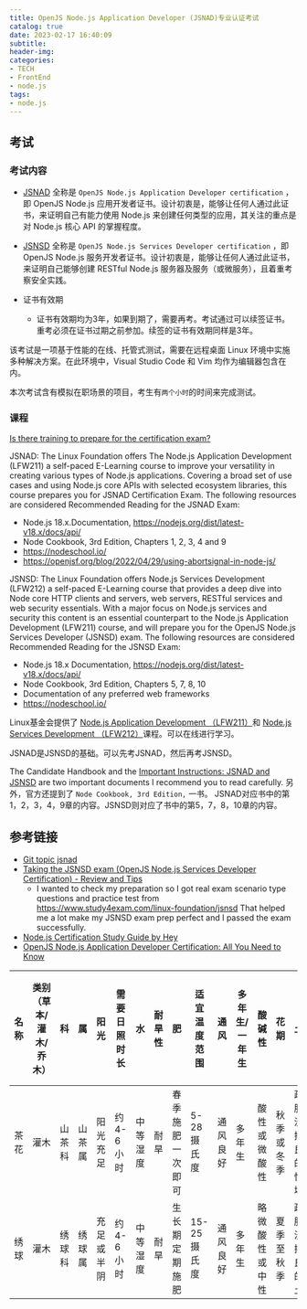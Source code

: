 ```yaml
---
title: OpenJS Node.js Application Developer (JSNAD)专业认证考试
catalog: true
date: 2023-02-17 16:40:09
subtitle:
header-img:
categories:
- TECH
- FrontEnd
- node.js
tags:
- node.js
---
```


## 考试

### 考试内容

- [JSNAD](https://training.linuxfoundation.org/certification/jsnad/)
全称是 `OpenJS Node.js Application Developer certification` ，即 OpenJS Node.js 应用开发者证书。设计初衷是，能够让任何人通过此证书，来证明自己有能力使用 Node.js 来创建任何类型的应用，其关注的重点是对 Node.js 核心 API 的掌握程度。

- [JSNSD](https://training.linuxfoundation.org/certification/jsnsd/)
全称是 `OpenJS Node.js Services Developer certification` ，即 OpenJS Node.js 服务开发者证书。设计初衷是，能够让任何人通过此证书，来证明自己能够创建 RESTful Node.js 服务器及服务（或微服务），且着重考察安全实践。

- 证书有效期
  - 证书有效期均为3年，如果到期了，需要再考。考试通过可以续签证书。重考必须在证书过期之前参加。续签的证书有效期同样是3年。

该考试是一项基于性能的在线、托管式测试，需要在远程桌面 Linux 环境中实施多种解决方案。在此环境中，Visual Studio Code 和 Vim 均作为编辑器包含在内。

本次考试含有模拟在职场景的项目，考生有`两个小时`的时间来完成测试。

### 课程

[Is there training to prepare for the certification exam?](https://docs.linuxfoundation.org/tc-docs/certification/faq-openjs#is-there-training-to-prepare-for-the-certification-exam)

JSNAD:
The Linux Foundation offers The Node.js Application Development (LFW211) a self-paced E-Learning course to improve your versatility in creating various types of Node.js applications. Covering a broad set of use cases and using Node.js core APIs with selected ecosystem libraries, this course prepares you for JSNAD Certification Exam.
The following resources are considered Recommended Reading  for the JSNAD Exam:
- Node.js 18.x.Documentation, https://nodejs.org/dist/latest-v18.x/docs/api/
- Node Cookbook, 3rd Edition, Chapters 1, 2, 3, 4 and 9 
- https://nodeschool.io/
- https://openjsf.org/blog/2022/04/29/using-abortsignal-in-node-js/

JSNSD:
The Linux Foundation offers Node.js Services Development (LFW212) a self-paced E-Learning course that provides a deep dive into Node core HTTP clients and servers, web servers, RESTful services and web security essentials. 
With a major focus on Node.js services and security this content is an essential counterpart to the Node.js Application Development (LFW211) course, and will prepare you for the OpenJS Node.js Services Developer (JSNSD) exam.
The following resources are considered Recommended Reading for the JSNSD Exam:
- Node.js 18.x Documentation,  https://nodejs.org/dist/latest-v18.x/docs/api/
- Node Cookbook, 3rd Edition, Chapters 5, 7, 8, 10
- Documentation of any preferred web frameworks
- https://nodeschool.io/ 

Linux基金会提供了 [Node.js Application Development （LFW211）](https://training.linuxfoundation.org/training/nodejs-application-development-lfw211/)和 [Node.js Services Development （LFW212）](https://training.linuxfoundation.org/training/node-js-services-development-lfw212/)课程。可以在线进行学习。

JSNAD是JSNSD的基础。可以先考JSNAD，然后再考JSNSD。

The Candidate Handbook and the [Important Instructions: JSNAD and JSNSD](https://docs.linuxfoundation.org/tc-docs/certification/instructions-openjs) are two important documents I recommend you to read carefully.
另外，官方还提到了 `Node Cookbook, 3rd Edition,` 一书。 JSNAD对应书中的第1，2，3，4，9章的内容。JSNSD则对应了书中的第5，7，8，10章的内容。


## 参考链接

- [Git topic jsnad](https://github.com/topics/jsnad)
- [Taking the JSNSD exam (OpenJS Node.js Services Developer Certification) - Review and Tips](https://abba.dev/blog/jsnsd-exam)
  - I wanted to check my preparation so I got real exam scenario type questions and practice test from https://www.study4exam.com/linux-foundation/jsnsd That helped me a lot make my JSNSD exam prep perfect and I passed the exam successfully.
- [Node.js Certification Study Guide by Hey](https://www.nodecertification.com/)
- [OpenJS Node.js Application Developer Certification: All You Need to Know](https://javascript.plainenglish.io/taking-the-openjs-node-js-application-developer-certification-4081681bdfc4)


| 名称 | 类别（草本/灌木/乔木） | 科 | 属 | 阳光 | 需要日照时长 | 水 | 耐旱性 | 肥 | 适宜温度范围 | 通风 | 多年生/一年生 | 酸碱性 | 花期 | 土壤 | 种植时间 | 播种/扦插 | 换盆 | 气味 | 病虫害 | 修剪时间和方法 | 适宜阳台/露天/地栽 |
| --- | --- | --- | --- | --- | --- | --- | --- | --- | --- | --- | --- | --- | --- | --- | --- | --- | --- | --- | --- | --- | --
| 茶花 | 灌木 | 山茶科 | 山茶属 | 阳光充足 | 约4-6小时 | 中等湿度 | 耐旱 | 春季施肥一次即可 | 5-28摄氏度 | 通风良好 | 多年生 | 酸性或微酸性 | 秋季或冬季 | 疏松肥沃、排水良好的酸性土壤 | 春季或秋季 | 插枝繁殖或嫁接 | 大盆不用换盆 | 芳香 | 叶螨、白粉虱、红蜘蛛 | 花落之后 | 阳台或露天 |
| 绣球 | 灌木 | 绣球科 | 绣球属 | 充足或半阴 | 约4-6小时 | 中等湿度 | 耐旱 | 生长期定期施肥 | 15-25摄氏度 | 通风良好 | 多年生 | 略微酸性或中性 | 夏季至秋季 | 疏松肥沃、排水良好的壤土 | 春季或秋季 | 插枝繁殖或扦插 | 2-3年换盆一次 | 芳香 | 霜霉病、白粉虱、蚜虫 | 花落之后 | 阳台或露天 |